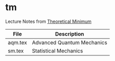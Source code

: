 # tm

Lecture Notes from [Theoretical Minimum](http://theoreticalminimum.com)

File|Description
-------|-------------------------------------------------------------
aqm.tex|Advanced Quantum Mechanics
sm.tex|Statistical Mechanics


